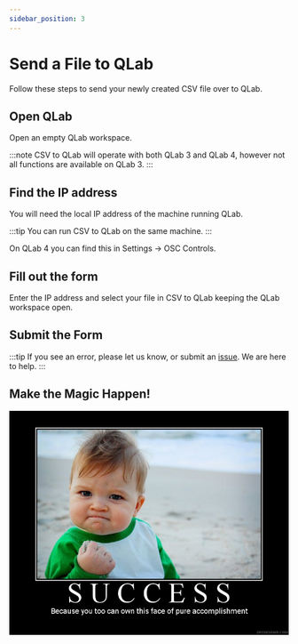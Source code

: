 ```yaml
---
sidebar_position: 3
---
```


# Send a File to QLab

Follow these steps to send your newly created CSV file over to QLab.

## Open QLab

Open an empty QLab workspace.

:::note
CSV to QLab will operate with both QLab 3 and QLab 4, however not all functions are available on QLab 3.
:::

## Find the IP address

You will need the local IP address of the machine running QLab.

:::tip
You can run CSV to QLab on the same machine.
:::

On QLab 4 you can find this in Settings -> OSC Controls.


## Fill out the form
Enter the IP address and select your file in CSV to QLab keeping the QLab workspace open.


## Submit the Form

:::tip
If you see an error, please let us know, or submit an [issue](https://github.com/fross123/csv_to_qlab/issues/new/choose). We are here to help.
:::

## Make the Magic Happen!

![Success Page](/img/funny-success-quote-1-picture-quote-1.jpg)